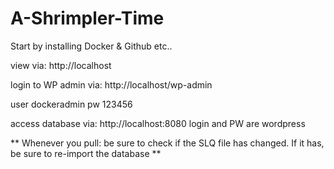 # A-Shrimpler-Time


Start by installing Docker & Github etc..

view via:
http://localhost

login to WP admin via:
http://localhost/wp-admin

user dockeradmin
pw   123456

access database via:
http://localhost:8080
login and PW are wordpress

** Whenever you pull: be sure to check if the SLQ file has changed. If it has, be sure to re-import the database **
